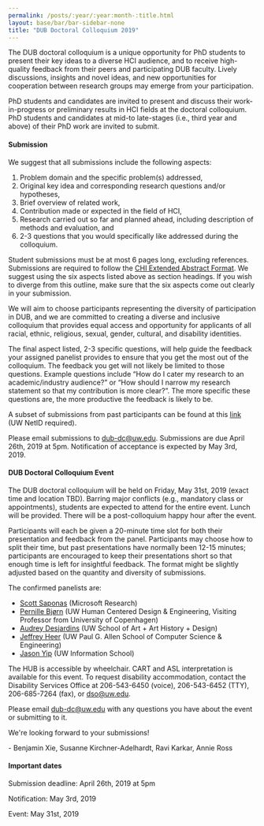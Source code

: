 ```yaml
---
permalink: /posts/:year/:year:month-:title.html
layout: base/bar/bar-sidebar-none
title: "DUB Doctoral Colloquium 2019"
---
```


<div class="row" style="margin-bottom: 15px">
  <div class="col-md-8" markdown="block">
The DUB doctoral colloquium is a unique opportunity for PhD students to present their key ideas to a diverse HCI audience, and to receive high-quality feedback from their peers and participating DUB faculty. Lively discussions, insights and novel ideas, and new opportunities for cooperation between research groups may emerge from your participation.

PhD students and candidates are invited to present and discuss their work-in-progress or preliminary results in HCI fields at the doctoral colloquium. PhD students and candidates at mid-to late-stages (i.e., third year and above) of their PhD work are invited to submit.

<h4> Submission </h4>

We suggest that all submissions include the following aspects:

1. Problem domain and the specific problem(s) addressed,
2. Original key idea and corresponding research questions and/or hypotheses,
3. Brief overview of related work,
4. Contribution made or expected in the field of HCI,
5. Research carried out so far and planned ahead, including description of methods and evaluation, and
6. 2-3 questions that you would specifically like addressed during the colloquium.

Student submissions must be at most 6 pages long, excluding references. Submissions are required to follow the <a href="//chi2019.acm.org/authors/chi-proceedings-format/">CHI Extended Abstract Format</a>. We suggest using the six aspects listed above as section headings. If you wish to diverge from this outline, make sure that the six aspects come out clearly in your submission. 

We will aim to choose participants representing the diversity of participation in DUB, and we are committed to creating a diverse and inclusive colloquium that provides equal access and opportunity for applicants of all racial, ethnic, religious, sexual, gender, cultural, and disability identities.

The final aspect listed, 2-3 specific questions, will help guide the feedback your assigned panelist provides to ensure that you get the most out of the colloquium. The feedback you get will not likely be limited to those questions. Example questions include “How do I cater my research to an academic/industry audience?” or “How should I narrow my research statement so that my contribution is more clear?”. The more specific these questions are, the more productive the feedback is likely to be.

A subset of submissions from past participants can be found at this <a href="https://drive.google.com/drive/u/0/folders/1Fx6EtHGC49AVKv815xw762Pcom6adnpb">link</a> (UW NetID required).

Please email submissions to <a href="mailto:dub-dc@uw.edu">dub-dc@uw.edu</a>. Submissions are due April 26th, 2019 at 5pm. Notification of acceptance is expected by May 3rd, 2019.

<h4> DUB Doctoral Colloquium Event </h4>

The DUB doctoral colloquium will be held on Friday, May 31st, 2019 (exact time and location TBD). Barring major conflicts (e.g., mandatory class or appointments), students are expected to attend for the entire event. Lunch will be provided. There will be a post-colloquium happy hour after the event.

Participants will each be given a 20-minute time slot for both their presentation and feedback from the panel. Participants may choose how to split their time, but past presentations have normally been 12-15 minutes; participants are encouraged to keep their presentations short so that enough time is left for insightful feedback. The format might be slightly adjusted based on the quantity and diversity of submissions.

The confirmed panelists are:
- <a href="https://www.microsoft.com/en-us/research/people/ssaponas/">Scott Saponas</a> (Microsoft Research)
- <a href="http://www.circonflexe.dk/pernillebjorn/">Pernille Bjørn</a> (UW Human Centered Design & Engineering, Visiting Professor from University of Copenhagen)
- <a href="http://www.audreydesjardins.com/">Audrey Desjardins</a> (UW School of Art + Art History + Design)
- <a href="https://homes.cs.washington.edu/~jheer/"> Jeffrey Heer</a> (UW Paul G. Allen School of Computer Science & Engineering)
- <a href="http://bigyipper.com/">Jason Yip</a> (UW Information School)

The HUB is accessible by wheelchair. CART and ASL interpretation is available for this event. To request disability accommodation, contact the Disability Services Office at 206-543-6450 (voice), 206-543-6452 (TTY), 206-685-7264 (fax), or dso@uw.edu.

Please email <a href="mailto:dub-dc@uw.edu">dub-dc@uw.edu</a> with any questions you have about the event or submitting to it.

We're looking forward to your submissions!

\- Benjamin Xie, Susanne Kirchner-Adelhardt, Ravi Karkar, Annie Ross
  </div>
  <div class="col-md-4" markdown="block">
<h4> Important dates </h4>

Submission deadline: April 26th, 2019 at 5pm

Notification: May 3rd, 2019

Event: May 31st, 2019
  </div>
</div>
